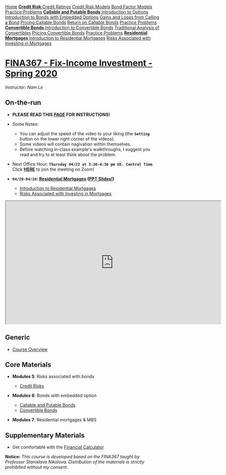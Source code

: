 <div class="sidebar">
  <a href="readme.html" class="active"><i class="fa fa-fw fa-home"></i> Home</a>
  <a> </a>   
  <a href="credit_risk.html" class="module"><strong>Credit Risk</strong>  
  <a href="credit_risk.html#credit-ratings">Credit Ratings</a>    
  <a href="credit_risk.html#credit-risk-models">Credit Risk Models</a>
  <a href="credit_risk.html#bond-factor-models">Bond Factor Models</a>
  <a href="credit_risk.html#practice-problems">Practice Problems</a> 
  <a> </a>       
  <a href="call_put_option.html" class="module"><strong>Callable and Putable Bonds</strong>
  <a href="call_put_option.html#introduction-to-options">Introduction to Options</a>    
  <a href="call_put_option.html#introduction-to-bonds-with-embedded-options">Introduction to Bonds with Embedded Options</a> 
  <a href="call_put_option.html#gains-and-loses-from-calling-a-bond">Gains and Loses from Calling a Bond</a> 
  <a href="call_put_option.html#pricing-callable-bonds">Pricing Callable Bonds</a> 
  <a href="call_put_option.html#return-on-callable-bonds">Return on Callable Bonds</a> 
  <a href="call_put_option.html#practice-problems">Practice Problems</a>
  <a> </a>     
  <a href="convertible_bonds.html" class="module"><strong>Convertible Bonds</strong>
  <a href="convertible_bonds.html#introduction-to-convertible-bonds">Introduction to Convertible Bonds</a> 
  <a href="convertible_bonds.html#traditional-analysis-of-convertibles">Traditional Analysis of Convertibles</a> 
  <a href="convertible_bonds.html#pricing-convertible-bonds">Pricing Convertible Bonds</a> 
  <a href="convertible_bonds.html#practice-problems">Practice Problems</a> 
  <a> </a>
  <a href="mortgage.html" class="module"><strong>Residential Mortgages</strong>
  <a href="mortgage.html#introduction-to-residential-mortgages">Introduction to Residential Mortgages</a> 
  <a href="mortgage.html#risks-associated-with-investing-in-mortgages">Risks Associated with Investing in Mortgages</a> 
  <a> </a>       
<link rel="stylesheet" type="text/css" href="./sidebar.css">
<link rel="stylesheet" href="https://cdnjs.cloudflare.com/ajax/libs/font-awesome/4.7.0/css/font-awesome.min.css">      
</div>

<div class="main">


# [FINA367 - Fix-Income Investment - Spring 2020](readme.html)
*Instructor: Nam Le*

## On-the-run
- **PLEASE READ THIS <a href="https://namdz911.github.io/fina367-spring2020-unl/syllabus.html" target="_blank">PAGE</a> FOR INSTRUCTIONS!**

- Some Notes:
    - You can adjust the speed of the video to your liking (the **`Setting`** button on the lower right corner of the videos).
    - Some videos will contain nagivation within themselves. 
    - Before watching in-class example's walkthroughs, I suggest you read and try to at least think about the problem. 


- Next Office Hour: **`Thursday 04/23 at 3:30-4:30 pm US. Central Time`**. Click **[HERE](https://unl.zoom.us/j/499542538)** to join the meeting on Zoom!

- **`04/20-04/26`: [Residential Mortgages](mortgage.html) (<a href="./pdf/mortgage.pdf" target="_blank">PPT Slides!</a>)**
  - [Introduction to Residential Mortgages](mortgage.html#introduction-to-residential-mortgages)  
  - [Risks Associated with Investing in Mortgages](mortgage.html#risks-associated-with-investing-in-mortgages) 

<iframe width="700" height="400" src="https://docs.google.com/spreadsheets/d/e/2PACX-1vTACG5BU7JROotI3occp2Ccon9G-6xMuxVMf46dtLno8zzIiAGE5Ab38YcGl2XsivYorNnvFzt_WpFl/pubhtml?widget=true&amp;headers=false"></iframe>

## Generic
- [Course Overview](syllabus.html)

## Core Materials
- **Modules 5**: Risks associated with bonds
    - [Credit Risks](credit_risk.html)


- **Modules 6**: Bonds with embedded option
    - [Callable and Putable Bonds](call_put_option.html)
    - [Convertible Bonds](convertible_bonds.html)



- **Modules 7**: Residential mortgages & MBS

## Supplementary Materials
- Get comfortable with the [Financial Calculator](financial_calculator.html)  

**Notice:** *This course is developed based on the FINA367 taught by Professor Stanislava Nikolova. Distribution of the materials is strictly prohibited without my consent.*



</div>


<a id='npv'></a>
